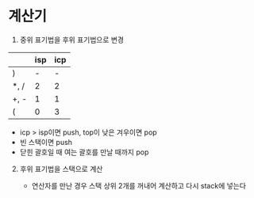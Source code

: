 # 계산기

1. 중위 표기법을 후위 표기법으로 변경

|      | isp  | icp  |
| ---- | ---- | ---- |
| )    | -    | -    |
| *, / | 2    | 2    |
| +, - | 1    | 1    |
| (    | 0    | 3    |

- icp > isp이면 push, top이 낮은 겨우이면 pop
- 빈 스택이면 push
- 닫힌 괄호일 때 여는 괄호를 만날 때까지 pop

2. 후위 표기법을 스택으로 계산

   - 연산자를 만난 경우 스택 상위 2개를 꺼내어 계산하고 다시 stack에 넣는다

     